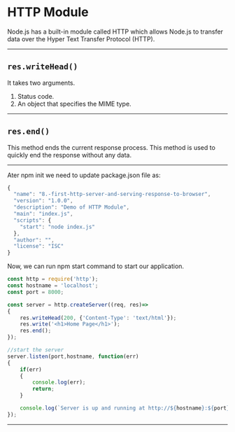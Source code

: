 # HTTP Module
Node.js has a built-in module called HTTP  which allows Node.js to transfer data over the Hyper Text Transfer Protocol (HTTP).

---

## ```res.writeHead()```

It takes two arguments. 
1. Status code.
2. An object that specifies the MIME type.

---

## ```res.end()```

This method ends the current response process. This method is used to quickly end the response without any data. 

---

Ater npm init we need to update package.json file as: 

~~~js
{
  "name": "8.-first-http-server-and-serving-response-to-browser",
  "version": "1.0.0",
  "description": "Demo of HTTP Module",
  "main": "index.js",
  "scripts": {
    "start": "node index.js"
  },
  "author": "",
  "license": "ISC"
}
~~~
Now, we can run npm start command to start our application.

~~~js
const http = require('http');
const hostname = 'localhost';
const port = 8000;

const server = http.createServer((req, res)=>
{
    res.writeHead(200, {'Content-Type': 'text/html'});
    res.write('<h1>Home Page</h1>');
    res.end();
});

//start the server
server.listen(port,hostname, function(err)
{
    if(err)
    {
        console.log(err);
        return;
    }

    console.log(`Server is up and running at http://${hostname}:${port}`);
});
~~~
----
